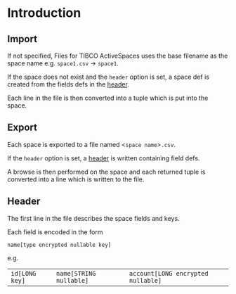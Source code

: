 # Introduction

## Import

If not specified, Files for TIBCO ActiveSpaces uses the base filename as the space name e.g. `space1.csv` -> `space1`.

If the space does not exist and the `header` option is set, a space def is created from the fields defs in the [header](#header). 

Each line in the file is then converted into a tuple which is put into the space.


## Export

Each space is exported to a file named &lt;`space name`&gt;`.csv`.

If the `header` option is set, a [header](#header) is written containing field defs.

A browse is then performed on the space and each returned tuple is converted into a line which is written to the file.


## <a name="header"></a>Header

The first line in the file describes the space fields and keys.

Each field is encoded in the form

	name[type encrypted nullable key]

e.g.

<table>
    <tr>
        <td><code>id[LONG key]</code></td>
        <td><code>name[STRING nullable]</code></td>
        <td><code>account[LONG encrypted nullable]</code></td>
    </tr>
</table>